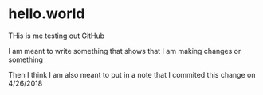 # hello.world
THis is me testing out GitHub

I am meant to write something that shows that I am making changes or something

Then I think I am also meant to put in a note that I commited this change on 4/26/2018
